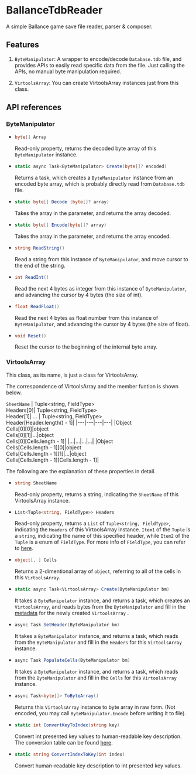 # BallanceTdbReader
A simple Ballance game save file reader, parser & composer.

## Features
1. `ByteManipulator`: A wrapper to encode/decode `Database.tdb` file, and provides APIs to easily read specific data from the file. Just calling the APIs, no manual byte manipulation required.

2. `VirtoolsArray`: You can create VirtoolsArray instances just from this class. 

## API references
### ByteManipulator
* ```C#
  byte[] Array
  ``` 
    Read-only property, returns the decoded byte array of this `ByteManipulator`  instance.
* ```C#
  static async Task<ByteManipulator> Create(byte[]? encoded)
  ```
  Returns a task, which creates a `ByteManipulator` instance from an encoded byte array, which is probably directly read from `Database.tdb` file.
* ```C#
  static byte[] Decode (byte[]? array)
  ```
    Takes the array in the parameter, and returns the array decoded.
* ```C#
  static byte[] Encode(byte[]? array)
  ```
    Takes the array in the parameter, and returns the array encoded.
* ```C#
  string ReadString()
  ```
    Read a string from this instance of  `ByteManipulator`, and move cursor to the end of the string.
* ```C#
  int ReadInt()
  ```
    Read the next 4 bytes as integer from this instance of `ByteManipulator`, and advancing the cursor by 4 bytes (the size of int).
* ```C#
  float ReadFloat()
  ```
    Read the next 4 bytes as float number from this instance of `ByteManipulator`, and advancing the cursor by 4 bytes (the size of float).
* ```C# 
  void Reset()
  ```
    Reset the cursor to the beginning of the internal byte array.
### VirtoolsArray

This class, as its name, is just a class for VirtoolsArray.

The correspondence of VirtoolsArray and the member funtion is shown below.

`SheetName`
| Tuple<string, FieldType>  <br/> Headers[0]| Tuple<string, FieldType> <br/> Header[1]| ... | Tuple<string, FieldType> <br/> Header[Header.length() - 1]|
|---|---|---|---|
|Object <br> Cells[0][0]|object <br> Cells[0][1]|...|object <br> Cells[0][Cells.length - 1]|
|...|...|...|...|
|Object <br> Cells[Cells.length - 1][0]|object <br> Cells[Cells.length - 1][1]|...|object <br> Cells[Cells.length - 1][Cells.length - 1]|

The following are the explanation of these properties in detail.

* ```C#
  string SheetName
  ```
    Read-only property, returns a string, indicating the `SheetName` of this VirtoolsArray instance.
    
* ```C#
  List<Tuple<string, FieldType>> Headers
  ```
  Read-only property, returns a `List` of `Tuple<string, FieldType>`, indicating the `Headers` of this VirtoolsArray instance. `Item1` of the `Tuple` is a `string`, indicating the name of this specified header, while `Item2` of the `Tuple` is a enum of `FieldType`. For more info of `FieldType`, you can refer to [here]("https://ballance.jxpxxzj.cn/wiki/Database.tdb/zh#.E8.A1.A8.E5.A4.B4.E5.88.97.E8.A1.A8").

* ```C#
  object[, ] Cells
  ```

  Returns a 2-dimentional array of `object`, referring to all of the cells in this `VirtoolsArray`.

* ```C#
  static async Task<VirtoolsArray> Create(ByteManipulator bm)
  ```

    It takes a `ByteManipulator` instance, and returns a task, which creates an `VirtoolsArray`, and reads bytes from the `ByteManipulator` and fill in the [metadata](https://ballance.jxpxxzj.cn/wiki/Database.tdb/zh#.E5.AD.98.E5.82.A8.E6.A0.BC.E5.BC.8F) for the newly created `VirtoolsArray` .

* ```C#
  async Task SetHeader(ByteManipulator bm)
  ```

  It takes a `ByteManipulator` instance, and returns a task, which reads from the    `ByteManipulator` and fill in the `Headers` for this `VirtoolsArray` instance.

* ```C#
  async Task PopulateCells(ByteManipulator bm)
  ```

  It takes a `ByteManipulator` instance, and returns a task, which reads from the    `ByteManipulator` and fill in the `Cells` for this `VirtoolsArray` instance.

* ```C#
  async Task<byte[]> ToByteArray()
  ```

  Returns this `VirtoolsArray` instance to byte array in raw form. (Not encoded, you may call `ByteManipulator.Encode` before writing it to file).

* ```C#
  static int ConvertKeyToIndex(string key)
  ```
  Convert int presented key values to human-readable key description. The conversion table can be found [here]("https://ballance.jxpxxzj.cn/wiki/Database.tdb/zh#DB_Options").

* ```C#
  static string ConvertIndexToKey(int index)
  ```
  Convert  human-readable key description to int presented key values.
